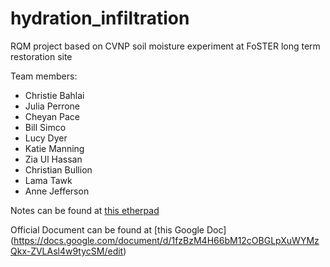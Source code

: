 # hydration_infiltration
RQM project based on CVNP soil moisture experiment at FoSTER long term restoration site

Team members:
* Christie Bahlai
* Julia Perrone
* Cheyan Pace
* Bill Simco
* Lucy Dyer
* Katie Manning
* Zia Ul Hassan
* Christian Bullion
* Lama Tawk
* Anne Jefferson

Notes can be found at [this etherpad](https://etherpad.net/p/rqm_19)

Official Document can be found at [this Google Doc] (https://docs.google.com/document/d/1fzBzM4H66bM12cOBGLpXuWYMzQkx-ZVLAsl4w9tycSM/edit)
